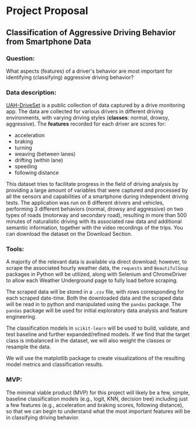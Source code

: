 # Project Proposal
## Classification of Aggressive Driving Behavior from Smartphone Data




### Question:
What aspects (features) of a driver's behavior are most important for identifying (classifying) aggressive driving behavior?


### Data description:
[UAH-DriveSet](http://www.robesafe.uah.es/personal/eduardo.romera/uah-driveset/) is a public collection of data captured by a drive monitoring app. The data are collected for various drivers in different driving environments, with varying driving styles (**classes**: normal, drowsy, aggressive). The **features** recorded for each driver are scores for:
- acceleration
- braking
- turning
- weaving (between lanes)
- drifting (within lane)
- speeding
- following distance


This dataset tries to facilitate progress in the field of driving analysis by providing a large amount of variables that were captured and processed by all the sensors and capabilities of a smartphone during independent driving tests. The application was run on 6 different drivers and vehicles, performing 3 different behaviors (normal, drowsy and aggressive) on two types of roads (motorway and secondary road), resulting in more than 500 minutes of naturalistic driving with its associated raw data and additional semantic information, together with the video recordings of the trips. You can download the dataset on the Download Section.


### Tools:
A majority of the relevant data is available via direct download; however, to scrape the associated hourly weather data, the `requests` and `BeautifulSoup` packages in Python will be utilized, along with Selenium and ChromeDriver to allow each Weather Underground page to fully load before scraping.

The scraped data will be stored in a `.csv` file, with rows corresponding for each scraped date-time. Both the downloaded data and the scraped data will be read in to python and manipulated using the `pandas` package. The `pandas` package will be used for initial exploratory data analysis and feature engineering.

The classification models in `scikit-learn` will be used to build, validate, and test baseline and further expanded/refined models. If we find that the target class is imbalanced in the dataset, we will also weight the classes or resample the data.

We will use the matplotlib package to create visualizations of the resulting model metrics and classification results.

### MVP:

The minimal viable product (MVP) for this project will likely be a few, simple, baseline classification models (e.g., logit, KNN, decision tree) including just a few features (e.g., acceleration and braking scores, following distance), so that we can begin to understand what the most important features will be in classifying driving behavior.
